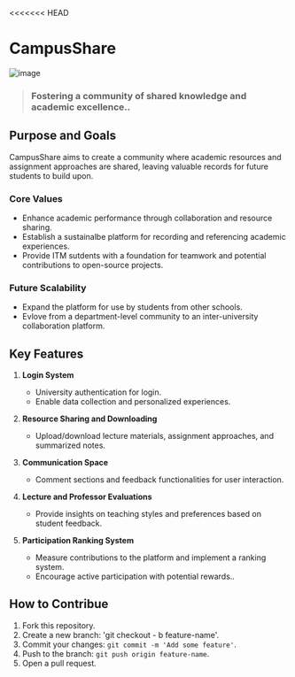 <<<<<<< HEAD
# CampusShare
![image](https://github.com/user-attachments/assets/69040374-efe7-438d-9137-2b2ef9d4705e)


> ### **Fostering a community of shared knowledge and academic excellence.**.


## Purpose and Goals

CampusShare aims to create a community where academic resources and assignment approaches are shared, leaving valuable records for future students to build upon.

### Core Values
- Enhance academic performance through collaboration and resource sharing.
- Establish a sustainalbe platform for recording and referencing academic experiences.
- Provide ITM sutdents with a foundation for teamwork and potential contributions to open-source projects.

### Future Scalability
- Expand the platform for use by students from other schools.
- Evlove from a department-level community to an inter-university collaboration platform.

## Key Features

1. **Login System**
   - University authentication for login.
   - Enable data collection and personalized experiences.

2. **Resource Sharing and Downloading**
   - Upload/download lecture materials, assignment approaches, and summarized notes.

3. **Communication Space**
   - Comment sections and feedback functionalities for user interaction.

4. **Lecture and Professor Evaluations**
   - Provide insights on teaching styles and preferences based on student feedback.

5. **Participation Ranking System**
   - Measure contributions to the platform and implement a ranking system.
   - Encourage active participation with potential rewards..

## How to Contribue
1. Fork this repository.
2. Create a new branch: 'git checkout - b feature-name'.
3. Commit your changes: `git commit -m 'Add some feature'`.
4. Push to the branch: `git push origin feature-name`.
5. Open a pull request.
